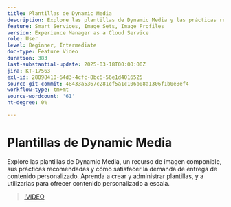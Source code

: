 ```yaml
---
title: Plantillas de Dynamic Media
description: Explore las plantillas de Dynamic Media y las prácticas recomendadas para optimizar la administración de medios y la entrega de contenido para obtener un mejor rendimiento.
feature: Smart Services, Image Sets, Image Profiles
version: Experience Manager as a Cloud Service
role: User
level: Beginner, Intermediate
doc-type: Feature Video
duration: 383
last-substantial-update: 2025-03-18T00:00:00Z
jira: KT-17563
exl-id: 28098410-64d3-4cfc-8bc6-56e1d4016525
source-git-commit: 48433a5367c281cf5a1c106b08a1306f1b0e8ef4
workflow-type: tm+mt
source-wordcount: '61'
ht-degree: 0%

---
```


# Plantillas de Dynamic Media

Explore las plantillas de Dynamic Media, un recurso de imagen componible, sus prácticas recomendadas y cómo satisfacer la demanda de entrega de contenido personalizado. Aprenda a crear y administrar plantillas, y a utilizarlas para ofrecer contenido personalizado a escala.

>[!VIDEO](https://video.tv.adobe.com/v/3451730/?learn=on&enablevpops&captions=spa)
